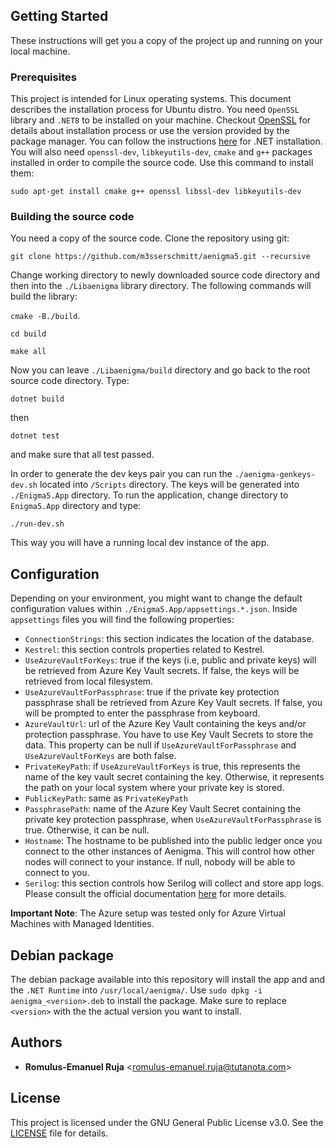 ## Getting Started

These instructions will get you a copy of the project up and running on your local machine.

### Prerequisites

This project is intended for Linux operating systems. This document describes the installation process for Ubuntu distro. You need `OpenSSL` library and `.NET8` to be installed on your machine. Checkout [OpenSSL](https://www.openssl.org/) for details about installation process or use the version provided by the package manager. You can follow the instructions [here](https://learn.microsoft.com/en-us/dotnet/core/install/linux-scripted-manual#scripted-install) for .NET installation. You will also need `openssl-dev`, `libkeyutils-dev`, `cmake` and `g++` packages installed in order to compile the source code. Use this command to install them:

`sudo apt-get install cmake g++ openssl libssl-dev libkeyutils-dev`

### Building the source code

You need a copy of the source code. Clone the repository using git:

`git clone https://github.com/m3sserschmitt/aenigma5.git --recursive`

Change working directory to newly downloaded source code directory and then into the `./Libaenigma` library directory. The following commands will build the library:

`cmake -B./build`.

`cd build`

`make all`

Now you can leave `./Libaenigma/build` directory and go back to the root source code directory. Type:

`dotnet build`

then

`dotnet test`

and make sure that all test passed.

In order to generate the dev keys pair you can run the `./aenigma-genkeys-dev.sh` located into `/Scripts` directory. The keys will be generated into `./Enigma5.App` directory. To run the application, change directory to `Enigma5.App` directory and type: 

`./run-dev.sh`

This way you will have a running local dev instance of the app.

## Configuration

Depending on your environment, you might want to change the default configuration values within `./Enigma5.App/appsettings.*.json`. Inside `appsettings` files you will find the following properties:

- `ConnectionStrings`: this section indicates the location of the database.
- `Kestrel`: this section controls properties related to Kestrel.
- `UseAzureVaultForKeys`: true if the keys (i.e, public and private keys) will be retrieved from Azure Key Vault secrets. If false, the keys will be retrieved from local filesystem.
- `UseAzureVaultForPassphrase`: true if the private key protection passphrase shall be retrieved from Azure Key Vault secrets. If false, you will be prompted to enter the passphrase from keyboard.
- `AzureVaultUrl`: url of the Azure Key Vault containing the keys and/or protection passphrase. You have to use Key Vault Secrets to store the data. This property can be null if `UseAzureVaultForPassphrase` and `UseAzureVaultForKeys` are both false.
- `PrivateKeyPath`: if `UseAzureVaultForKeys` is true, this represents the name of the key vault secret containing the key. Otherwise, it represents the path on your local system where your private key is stored.
- `PublicKeyPath`: same as `PrivateKeyPath`
- `PassphrasePath`: name of the Azure Key Vault Secret containing the private key protection passphrase, when `UseAzureVaultForPassphrase` is true. Otherwise, it can be null.
- `Hostname`: The hostname to be published into the public ledger once you connect to the other instances of Aenigma. This will control how other nodes will connect to your instance. If null, nobody will be able to connect to you.
- `Serilog`: this section controls how Serilog will collect and store app logs. Please consult the official documentation [here](https://serilog.net/) for more details.

**Important Note**: The Azure setup was tested only for Azure Virtual Machines with Managed Identities.

## Debian package

The debian package available into this repository will install the app and and the `.NET Runtime` into `/usr/local/aenigma/`. Use `sudo dpkg -i aenigma_<version>.deb` to install the package. Make sure to replace `<version>` with the the actual version you want to install.

## Authors

* **Romulus-Emanuel Ruja** <<romulus-emanuel.ruja@tutanota.com>>

## License

This project is licensed under the GNU General Public License v3.0. See the [LICENSE](./LICENSE) file for details.
